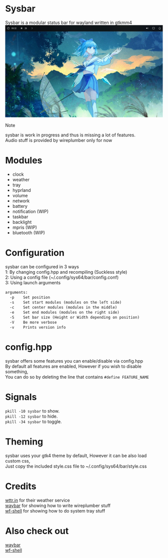 # Sysbar
Sysbar is a modular status bar for wayland written in gtkmm4<br>
![preview](https://github.com/System64fumo/sysbar/blob/main/preview.jpg "preview")

> [!NOTE]
> sysbar is work in progress and thus is missing a lot of features.<br>
> Audio stuff is provided by wireplumber only for now<br>

# Modules
* clock
* weather
* tray
* hyprland
* volume
* network
* battery
* notification (WIP)
* taskbar
* backlight
* mpris (WIP)
* bluetooth (WIP)

# Configuration
sysbar can be configured in 3 ways<br>
1: By changing config.hpp and recompiling (Suckless style)<br>
2: Using a config file (~/.config/sys64/bar/config.conf)<br>
3: Using launch arguments<br>
```
arguments:
  -p	Set position
  -s	Set start modules (modules on the left side)
  -c	Set center modules (modules in the middle)
  -e	Set end modules (modules on the right side)
  -S	Set bar size (Height or Width depending on position)
  -V	Be more verbose
  -v	Prints version info
```

# config.hpp
sysbar offers some features you can enable/disable via config.hpp<br>
By default all features are enabled, However if you wish to disable something,<br>
You can do so by deleting the line that contains `#define FEATURE_NAME`<br>

# Signals
``pkill -10 sysbar`` to show.<br>
``pkill -12 sysbar`` to hide.<br>
``pkill -34 sysbar`` to toggle.<br>

# Theming
sysbar uses your gtk4 theme by default, However it can be also load custom css,<br>
Just copy the included style.css file to ~/.config/sys64/bar/style.css<br>

# Credits
[wttr.in](https://github.com/chubin/wttr.in) for their weather service<br>
[waybar](https://github.com/Alexays/Waybar) for showing how to write wireplumber stuff<br>
[wf-shell](https://github.com/WayfireWM/wf-shell) for showing how to do system tray stuff<br>

# Also check out
[waybar](https://github.com/Alexays/Waybar)<br>
[wf-shell](https://github.com/WayfireWM/wf-shell)<br>
